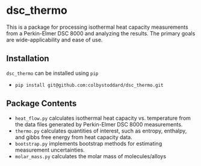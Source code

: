 # dsc_thermo

This is a package for processing isothermal heat capacity measurements from a Perkin-Elmer DSC 8000 and analyzing the results. The primary goals are wide-applicability and ease of use.

## Installation
`dsc_thermo` can be installed using `pip`
 - `pip install git@github.com:colbystoddard/dsc_thermo.git`

## Package Contents
 - `heat_flow.py` calculates isothermal heat capacity vs. temperature from the data files generated by Perkin-Elmer DSC 8000 measurements.
 - `thermo.py` calculates quantities of interest, such as entropy, enthalpy, and gibbs free energy from heat capacity data.
 - `bootstrap.py` implements bootstrap methods for estimating measurement uncertainties.
 - `molar_mass.py` calculates the molar mass of molecules/alloys
